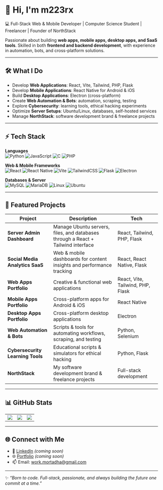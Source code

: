 # 👋 Hi, I'm m223rx  

💻 Full-Stack Web & Mobile Developer | Computer Science Student | Freelancer | Founder of NorthStack  

Passionate about building **web apps, mobile apps, desktop apps, and SaaS tools**. Skilled in both **frontend and backend development**, with experience in automation, bots, and cross-platform solutions.  

---

## 🛠️ What I Do
- Develop **Web Applications**: React, Vite, Tailwind, PHP, Flask  
- Develop **Mobile Applications**: React Native for Android & iOS  
- Build **Desktop Applications**: Electron (cross-platform)  
- Create **Web Automation & Bots**: automation, scraping, testing  
- Explore **Cybersecurity**: learning tools, ethical hacking experiments  
- Optimize **Server Setups**: Ubuntu/Linux, databases, self-hosted services  
- Manage **NorthStack**: software development brand & freelance projects  

---

## ⚡ Tech Stack

**Languages**  
![Python](https://img.shields.io/badge/Python-3776AB?style=flat&logo=python&logoColor=white) 
![JavaScript](https://img.shields.io/badge/JavaScript-F7DF1E?style=flat&logo=javascript&logoColor=black) 
![C](https://img.shields.io/badge/C-00599C?style=flat&logo=c&logoColor=white) 
![PHP](https://img.shields.io/badge/PHP-777BB4?style=flat&logo=php&logoColor=white)  

**Web & Mobile Frameworks**  
![React](https://img.shields.io/badge/React-20232A?style=flat&logo=react&logoColor=61DAFB) 
![React Native](https://img.shields.io/badge/React_Native-20232A?style=flat&logo=react&logoColor=61DAFB) 
![Vite](https://img.shields.io/badge/Vite-646CFF?style=flat&logo=vite&logoColor=white) 
![TailwindCSS](https://img.shields.io/badge/Tailwind_CSS-38B2AC?style=flat&logo=tailwind-css&logoColor=white) 
![Flask](https://img.shields.io/badge/Flask-000000?style=flat&logo=flask&logoColor=white) 
![Electron](https://img.shields.io/badge/Electron-47848F?style=flat&logo=electron&logoColor=white)  

**Databases & Server**  
![MySQL](https://img.shields.io/badge/MySQL-4479A1?style=flat&logo=mysql&logoColor=white) 
![MariaDB](https://img.shields.io/badge/MariaDB-003545?style=flat&logo=mariadb&logoColor=white) 
![Linux](https://img.shields.io/badge/Linux-FCC624?style=flat&logo=linux&logoColor=black) 
![Ubuntu](https://img.shields.io/badge/Ubuntu-E95420?style=flat&logo=ubuntu&logoColor=white)  

---

## 📌 Featured Projects
| Project | Description | Tech |
|---------|-------------|------|
| **Server Admin Dashboard** | Manage Ubuntu servers, files, and databases through a React + Tailwind interface | React, Tailwind, PHP, Flask |
| **Social Media Analytics SaaS** | Web & mobile dashboards for content insights and performance tracking | React, React Native, Flask |
| **Web Apps Portfolio** | Creative & functional web applications | React, Vite, Tailwind, PHP, Flask |
| **Mobile Apps Portfolio** | Cross-platform apps for Android & iOS | React Native |
| **Desktop Apps Portfolio** | Cross-platform desktop applications | Electron |
| **Web Automation & Bots** | Scripts & tools for automating workflows, scraping, and testing | Python, Selenium |
| **Cybersecurity Learning Tools** | Educational scripts & simulators for ethical hacking | Python, Flask |
| **NorthStack** | My software development brand & freelance projects | Full-stack development |

---

## 📊 GitHub Stats
<table>
  <tr>
    <td><img src="https://github-readme-stats.vercel.app/api?username=m223rx&show_icons=true&theme=radical" /></td>
    <td><img src="https://github-readme-stats.vercel.app/api/top-langs/?username=m223rx&layout=compact&theme=radical" /></td>
    <td><img src="https://github-readme-streak-stats.herokuapp.com/?user=m223rx&theme=radical" /></td>
  </tr>
</table>

---

## 🌐 Connect with Me
- 💼 [LinkedIn](#) *(coming soon)*  
- 🌐 [Portfolio](#) *(coming soon)*  
- 📫 Email: work.mortadha@gmail.com  

---

✨ *“Born to code. Full-stack, passionate, and always building the future one commit at a time.”*  
